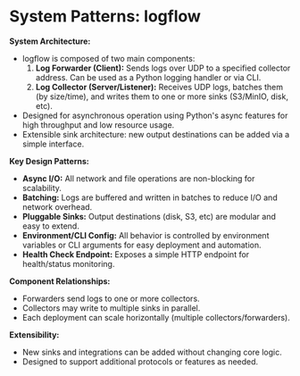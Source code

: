 # System Patterns: logflow

**System Architecture:**
- logflow is composed of two main components:
  1. **Log Forwarder (Client):** Sends logs over UDP to a specified collector address. Can be used as a Python logging handler or via CLI.
  2. **Log Collector (Server/Listener):** Receives UDP logs, batches them (by size/time), and writes them to one or more sinks (S3/MinIO, disk, etc).
- Designed for asynchronous operation using Python's async features for high throughput and low resource usage.
- Extensible sink architecture: new output destinations can be added via a simple interface.

**Key Design Patterns:**
- **Async I/O:** All network and file operations are non-blocking for scalability.
- **Batching:** Logs are buffered and written in batches to reduce I/O and network overhead.
- **Pluggable Sinks:** Output destinations (disk, S3, etc) are modular and easy to extend.
- **Environment/CLI Config:** All behavior is controlled by environment variables or CLI arguments for easy deployment and automation.
- **Health Check Endpoint:** Exposes a simple HTTP endpoint for health/status monitoring.

**Component Relationships:**
- Forwarders send logs to one or more collectors.
- Collectors may write to multiple sinks in parallel.
- Each deployment can scale horizontally (multiple collectors/forwarders).

**Extensibility:**
- New sinks and integrations can be added without changing core logic.
- Designed to support additional protocols or features as needed.
